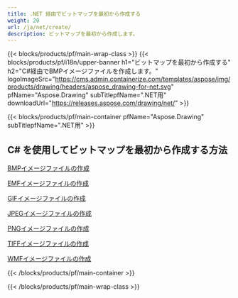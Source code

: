 ```yaml
---
title: .NET 経由でビットマップを最初から作成する
weight: 20
url: /ja/net/create/
description: ビットマップを最初から作成します。
---
```


{{< blocks/products/pf/main-wrap-class >}}
{{< blocks/products/pf/i18n/upper-banner h1="ビットマップを最初から作成する" h2="C#経由でBMPイメージファイルを作成します。" logoImageSrc="https://cms.admin.containerize.com/templates/aspose/img/products/drawing/headers/aspose_drawing-for-net.svg" pfName="Aspose.Drawing" subTitlepfName=".NET用" downloadUrl="https://releases.aspose.com/drawing/net/" >}}

{{< blocks/products/pf/main-container pfName="Aspose.Drawing" subTitlepfName=".NET用" >}}

<h2>C# を使用してビットマップを最初から作成する方法</h2>

<p><a href="bmp">BMPイメージファイルの作成</a></p>
<p><a href="emf">EMFイメージファイルの作成</a></p>
<p><a href="gif">GIFイメージファイルの作成</a></p>
<p><a href="jpeg">JPEGイメージファイルの作成</a></p>
<p><a href="png">PNGイメージファイルの作成</a></p>
<p><a href="tiff">TIFFイメージファイルの作成</a></p>
<p><a href="wmf">WMFイメージファイルの作成</a></p>

{{< /blocks/products/pf/main-container >}}

{{< /blocks/products/pf/main-wrap-class >}}
